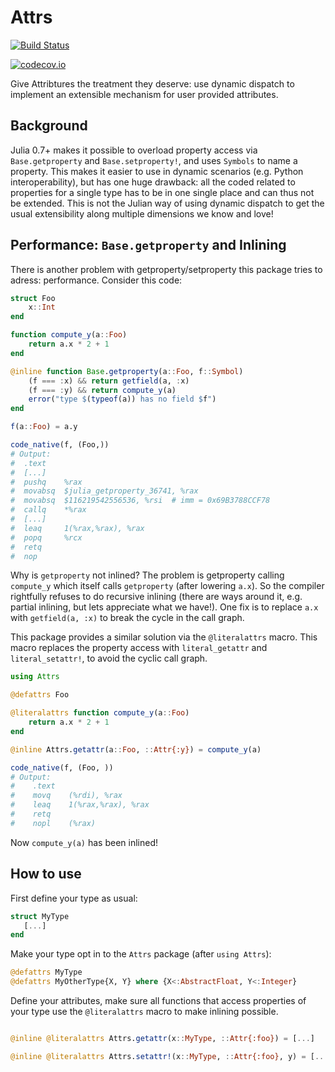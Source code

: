 
# Attrs

[![Build Status](https://travis-ci.org/simonfxr/Attrs.jl.svg?branch=master)](https://travis-ci.org/simonfxr/Attrs.jl)

[![codecov.io](http://codecov.io/github/simonfxr/Attrs.jl/coverage.svg?branch=master)](http://codecov.io/github/simonfxr/Attrs.jl?branch=master)

Give Attribtures the treatment they deserve: use dynamic dispatch to implement
an extensible mechanism for user provided attributes.

## Background

Julia 0.7+ makes it possible to overload property access via `Base.getproperty`
and `Base.setproperty!`, and uses `Symbols` to name a property. This makes it
easier to use in dynamic scenarios (e.g. Python interoperability), but has one
huge drawback: all the coded related to properties for a single type has to be
in one single place and can thus not be extended. This is not the Julian way of
using dynamic dispatch to get the usual extensibility along multiple dimensions
we know and love!

## Performance: `Base.getproperty` and Inlining

There is another problem with getproperty/setproperty this package tries to adress: performance. Consider this code:

```julia
struct Foo
    x::Int
end

function compute_y(a::Foo)
    return a.x * 2 + 1
end

@inline function Base.getproperty(a::Foo, f::Symbol)
    (f === :x) && return getfield(a, :x)
    (f === :y) && return compute_y(a)
    error("type $(typeof(a)) has no field $f")
end

f(a::Foo) = a.y

code_native(f, (Foo,))
# Output:
#  .text
#  [...]
#  pushq    %rax
#  movabsq  $julia_getproperty_36741, %rax
#  movabsq  $116219542556536, %rsi  # imm = 0x69B3788CCF78
#  callq    *%rax
#  [...]
#  leaq     1(%rax,%rax), %rax
#  popq     %rcx
#  retq
#  nop 
```

Why is `getproperty` not inlined? The problem is getproperty calling `compute_y`
which itself calls `getproperty` (after lowering `a.x`). So the compiler
rightfully refuses to do recursive inlining (there are ways around it, e.g.
partial inlining, but lets appreciate what we have!). One fix is to replace
`a.x` with `getfield(a, :x)` to break the cycle in the call graph. 

This package provides a similar solution via the `@literalattrs` macro. This
macro replaces the property access with `literal_getattr` and
`literal_setattr!`, to avoid the cyclic call graph.

```julia
using Attrs

@defattrs Foo

@literalattrs function compute_y(a::Foo)
    return a.x * 2 + 1
end

@inline Attrs.getattr(a::Foo, ::Attr{:y}) = compute_y(a)

code_native(f, (Foo, ))
# Output:
#    .text
#    movq    (%rdi), %rax
#    leaq    1(%rax,%rax), %rax
#    retq
#    nopl    (%rax)
```

Now `compute_y(a)` has been inlined!

## How to use

First define your type as usual:
```julia
struct MyType
   [...]
end
```

Make your type opt in to the `Attrs` package (after `using Attrs`):
```julia
@defattrs MyType
@defattrs MyOtherType{X, Y} where {X<:AbstractFloat, Y<:Integer}
```

Define your attributes, make sure all functions that access properties of your type use the `@literalattrs` macro to make inlining possible.
```julia

@inline @literalattrs Attrs.getattr(x::MyType, ::Attr{:foo}) = [...]

@inline @literalattrs Attrs.setattr!(x::MyType, ::Attr{:foo}, y) = [...]
```
